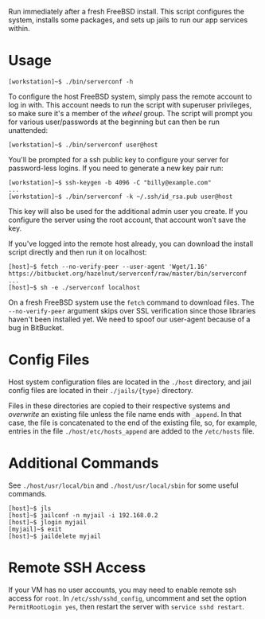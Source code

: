 Run immediately after a fresh FreeBSD install. This script configures
the system, installs some packages, and sets up jails to run our app
services within.

# Usage

~~~
[workstation]~$ ./bin/serverconf -h
~~~

To configure the host FreeBSD system, simply pass the remote account
to log in with. This account needs to run the script with superuser
privileges, so make sure it's a member of the *wheel* group. The
script will prompt you for various user/passwords at the beginning but
can then be run unattended:

~~~
[workstation]~$ ./bin/serverconf user@host
~~~

You'll be prompted for a ssh public key to configure your server for
password-less logins. If you need to generate a new key pair run:

~~~
[workstation]~$ ssh-keygen -b 4096 -C "billy@example.com"
...
[workstation]~$ ./bin/serverconf -k ~/.ssh/id_rsa.pub user@host
~~~

This key will also be used for the additional admin user you create.
If you configure the server using the root account, that account won't
save the key.

If you've logged into the remote host already, you can download the
install script directly and then run it on localhost:

~~~
[host]~$ fetch --no-verify-peer --user-agent 'Wget/1.16' https://bitbucket.org/hazelnut/serverconf/raw/master/bin/serverconf
...
[host]~$ sh -e ./serverconf localhost
~~~

On a fresh FreeBSD system use the `fetch` command to download files.
The `--no-verify-peer` argument skips over SSL verification since
those libraries haven't been installed yet. We need to spoof our
user-agent because of a bug in BitBucket.

# Config Files

Host system configuration files are located in the `./host` directory,
and jail config files are located in their `./jails/{type}` directory.

Files in these directories are copied to their respective systems and
*overwrite* an existing file unless the file name ends with `_append`.
In that case, the file is concatenated to the end of the existing
file, so, for example, entries in the file `./host/etc/hosts_append`
are added to the `/etc/hosts` file.

# Additional Commands

See `./host/usr/local/bin` and `./host/usr/local/sbin` for some useful commands.

~~~
[host]~$ jls
[host]~$ jailconf -n myjail -i 192.168.0.2
[host]~$ jlogin myjail
[myjail]~$ exit
[host]~$ jaildelete myjail
~~~

# Remote SSH Access

If your VM has no user accounts, you may need to enable
remote ssh access for `root`. In `/etc/ssh/sshd_config`, uncomment and
set the option `PermitRootLogin yes`, then restart the server with
`service sshd restart`.

